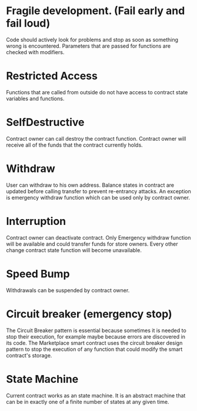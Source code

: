 # Fragile development.   (Fail early and fail loud)
Code should actively look for problems and stop as soon as something wrong is encountered.
Parameters that are passed for functions are checked with modifiers. 

# Restricted Access
Functions that are called from outside do not have access to contract state variables and functions.

# SelfDestructive
Сontract owner can call destroy the contract function.
Contract owner will receive all of the funds that the contract currently holds.

# Withdraw
User can withdraw to his own address. Balance states in contract are updated before calling transfer to prevent re-entrancy attacks. An exception is emergency withdraw function which can be used only by contract owner.

# Interruption
Contract owner can deactivate contract. Only Emergency withdraw function will be available and could transfer funds for store owners. Every other change contract state function will become unavailable.

# Speed Bump
Withdrawals can be suspended by contract owner.

# Circuit breaker (emergency stop) 
The Circuit Breaker pattern is essential because sometimes it is needed to stop their execution, for example maybe because errors are discovered in its code. The Marketplace smart contract uses the circuit breaker design pattern to stop the execution of any function that could modify the smart contract's storage.

# State Machine
Current contract works as an state machine. It is an abstract machine that can be in exactly one of a finite number of states at any given time. 